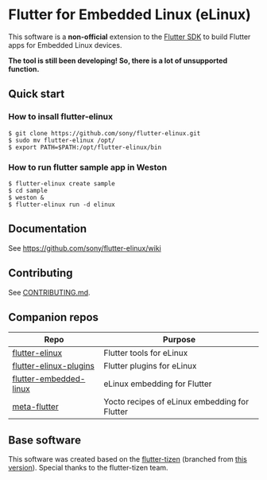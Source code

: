 # Flutter for Embedded Linux (eLinux)
This software is a **non-official** extension to the [Flutter SDK](https://github.com/flutter/flutter) to build Flutter apps for Embedded Linux devices.

**The tool is still been developing! So, there is a lot of unsupported function.**

## Quick start
### How to insall flutter-elinux
```Shell
$ git clone https://github.com/sony/flutter-elinux.git
$ sudo mv flutter-elinux /opt/
$ export PATH=$PATH:/opt/flutter-elinux/bin
```

### How to run flutter sample app in Weston
```Shell
$ flutter-elinux create sample
$ cd sample
$ weston &
$ flutter-elinux run -d elinux
```

## Documentation
See https://github.com/sony/flutter-elinux/wiki

## Contributing
See [CONTRIBUTING.md](CONTRIBUTING.md).

## Companion repos
| Repo | Purpose |
| ------------- | ------------- |
| [flutter-elinux](https://github.com/sony/flutter-elinux) | Flutter tools for eLinux |
| [flutter-elinux-plugins](https://github.com/sony/flutter-elinux-plugins) | Flutter plugins for eLinux |
| [flutter-embedded-linux](https://github.com/sony/flutter-embedded-linux) | eLinux embedding for Flutter |
| [meta-flutter](https://github.com/sony/meta-flutter) | Yocto recipes of eLinux embedding for Flutter |

## Base software
This software was created based on the [flutter-tizen](https://github.com/flutter-tizen/flutter-tizen) (branched from [this version](https://github.com/flutter-tizen/flutter-tizen/commit/ed128233c0bce33c77dd0df69afa59f0888d2d00)). Special thanks to the flutter-tizen team.
